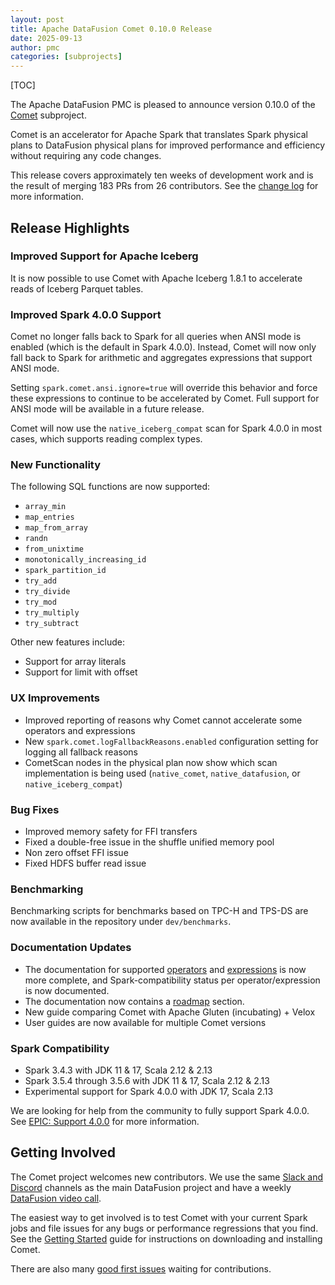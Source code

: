 ```yaml
---
layout: post
title: Apache DataFusion Comet 0.10.0 Release
date: 2025-09-13
author: pmc
categories: [subprojects]
---
```


<!--
{% comment %}
Licensed to the Apache Software Foundation (ASF) under one or more
contributor license agreements.  See the NOTICE file distributed with
this work for additional information regarding copyright ownership.
The ASF licenses this file to you under the Apache License, Version 2.0
(the "License"); you may not use this file except in compliance with
the License.  You may obtain a copy of the License at

http://www.apache.org/licenses/LICENSE-2.0

Unless required by applicable law or agreed to in writing, software
distributed under the License is distributed on an "AS IS" BASIS,
WITHOUT WARRANTIES OR CONDITIONS OF ANY KIND, either express or implied.
See the License for the specific language governing permissions and
limitations under the License.
{% endcomment %}
-->

[TOC]

The Apache DataFusion PMC is pleased to announce version 0.10.0 of the [Comet](https://datafusion.apache.org/comet/) subproject.

Comet is an accelerator for Apache Spark that translates Spark physical plans to DataFusion physical plans for
improved performance and efficiency without requiring any code changes.

This release covers approximately ten weeks of development work and is the result of merging 183 PRs from 26
contributors. See the [change log] for more information.

[change log]: https://github.com/apache/datafusion-comet/blob/main/dev/changelog/0.10.0.md

## Release Highlights

### Improved Support for Apache Iceberg

It is now possible to use Comet with Apache Iceberg 1.8.1 to accelerate reads of Iceberg Parquet tables.

### Improved Spark 4.0.0 Support

Comet no longer falls back to Spark for all queries when ANSI mode is enabled (which is the default in Spark 4.0.0). 
Instead, Comet will now only fall back to Spark for arithmetic and aggregates expressions that support ANSI mode.

Setting `spark.comet.ansi.ignore=true` will override this behavior and force these expressions to continue to be 
accelerated by Comet. Full support for ANSI mode will be available in a future release.

Comet will now use the `native_iceberg_compat` scan for Spark 4.0.0 in most cases, which supports reading complex types.

### New Functionality

The following SQL functions are now supported:
 
- `array_min`
- `map_entries`
- `map_from_array`
- `randn`
- `from_unixtime`
- `monotonically_increasing_id`
- `spark_partition_id`
- `try_add`
- `try_divide`
- `try_mod`
- `try_multiply`
- `try_subtract`

Other new features include:

- Support for array literals
- Support for limit with offset

### UX Improvements

- Improved reporting of reasons why Comet cannot accelerate some operators and expressions
- New `spark.comet.logFallbackReasons.enabled` configuration setting for logging all fallback reasons
- CometScan nodes in the physical plan now show which scan implementation is being used (`native_comet`, 
`native_datafusion`, or `native_iceberg_compat`)

### Bug Fixes

- Improved memory safety for FFI transfers
- Fixed a double-free issue in the shuffle unified memory pool
- Non zero offset FFI issue
- Fixed HDFS buffer read issue 

### Benchmarking

Benchmarking scripts for benchmarks based on TPC-H and TPS-DS are now available in the repository under `dev/benchmarks`.

### Documentation Updates

- The documentation for supported [operators] and [expressions] is now more complete, and Spark-compatibility status 
  per operator/expression is now documented.
- The documentation now contains a [roadmap] section.
- New guide comparing Comet with Apache Gluten (incubating) + Velox
- User guides are now available for multiple Comet versions

[operators]: https://datafusion.apache.org/comet/user-guide/latest/operators.html
[expressions]: https://datafusion.apache.org/comet/user-guide/latest/expressions.html
[roadmap]: https://datafusion.apache.org/comet/contributor-guide/roadmap.html

### Spark Compatibility

- Spark 3.4.3 with JDK 11 & 17, Scala 2.12 & 2.13
- Spark 3.5.4 through 3.5.6 with JDK 11 & 17, Scala 2.12 & 2.13
- Experimental support for Spark 4.0.0 with JDK 17, Scala 2.13

We are looking for help from the community to fully support Spark 4.0.0. See [EPIC: Support 4.0.0] for more information.

[EPIC: Support 4.0.0]: https://github.com/apache/datafusion-comet/issues/1637

## Getting Involved

The Comet project welcomes new contributors. We use the same [Slack and Discord] channels as the main DataFusion
project and have a weekly [DataFusion video call].

[Slack and Discord]: https://datafusion.apache.org/contributor-guide/communication.html#slack-and-discord
[DataFusion video call]: https://docs.google.com/document/d/1NBpkIAuU7O9h8Br5CbFksDhX-L9TyO9wmGLPMe0Plc8/edit?usp=sharing

The easiest way to get involved is to test Comet with your current Spark jobs and file issues for any bugs or
performance regressions that you find. See the [Getting Started] guide for instructions on downloading and installing
Comet.

[Getting Started]: https://datafusion.apache.org/comet/user-guide/installation.html

There are also many [good first issues] waiting for contributions.

[good first issues]: https://github.com/apache/datafusion-comet/contribute
